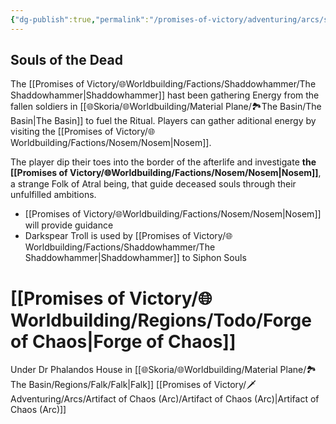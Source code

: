 ```yaml
---
{"dg-publish":true,"permalink":"/promises-of-victory/adventuring/arcs/souls-of-the-dead-arc/souls-of-the-dead-arc/","title":"Souls of the Dead","noteIcon":"Arc","created":"2023-01-25T02:26:52.985+01:00","updated":"2023-04-21T21:50:02.146+02:00"}
---
```



## Souls of the Dead
The [[Promises of Victory/🌐Worldbuilding/Factions/Shaddowhammer/The Shaddowhammer\|Shaddowhammer]] hast been gathering Energy from the fallen soldiers in [[🌐Skoria/🌐Worldbuilding/Material Plane/🏞️The Basin/The Basin\|The Basin]] to fuel the Ritual. Players can gather aditional energy by visiting the [[Promises of Victory/🌐Worldbuilding/Factions/Nosem/Nosem\|Nosem]].


The player dip their toes into the border of the afterlife and investigate **the [[Promises of Victory/🌐Worldbuilding/Factions/Nosem/Nosem\|Nosem]]**, a strange Folk of Atral being, that guide deceased souls through their unfulfilled ambitions.

- [[Promises of Victory/🌐Worldbuilding/Factions/Nosem/Nosem\|Nosem]] will provide guidance
- Darkspear Troll is used by [[Promises of Victory/🌐Worldbuilding/Factions/Shaddowhammer/The Shaddowhammer\|Shaddowhammer]] to Siphon Souls


# [[Promises of Victory/🌐Worldbuilding/Regions/Todo/Forge of Chaos\|Forge of Chaos]]
Under Dr Phalandos House in [[🌐Skoria/🌐Worldbuilding/Material Plane/🏞️The Basin/Regions/Falk/Falk\|Falk]]
[[Promises of Victory/🗡️Adventuring/Arcs/Artifact of Chaos (Arc)/Artifact of Chaos (Arc)\|Artifact of Chaos (Arc)]]

